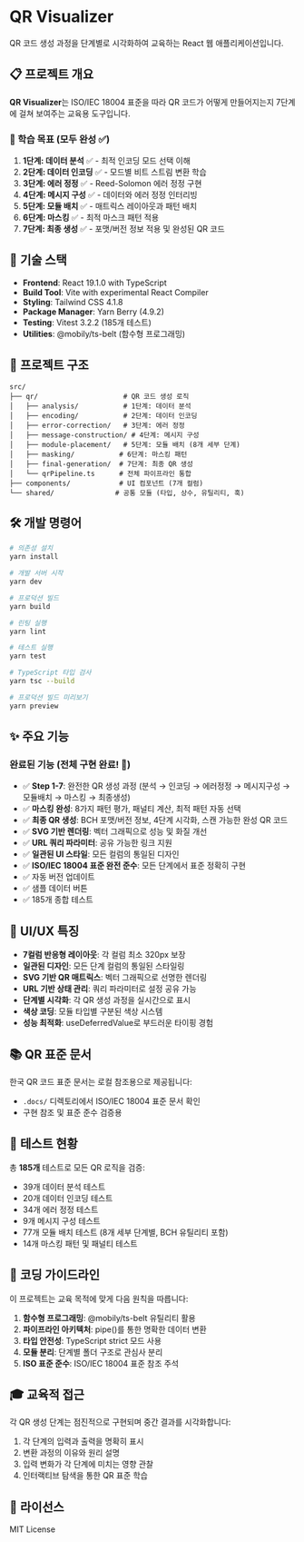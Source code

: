 # QR Visualizer

QR 코드 생성 과정을 단계별로 시각화하여 교육하는 React 웹 애플리케이션입니다.

## 📋 프로젝트 개요

**QR Visualizer**는 ISO/IEC 18004 표준을 따라 QR 코드가 어떻게 만들어지는지 7단계에 걸쳐 보여주는 교육용 도구입니다.

### 🎯 학습 목표 (모두 완성 ✅)
1. **1단계: 데이터 분석** ✅ - 최적 인코딩 모드 선택 이해
2. **2단계: 데이터 인코딩** ✅ - 모드별 비트 스트림 변환 학습
3. **3단계: 에러 정정** ✅ - Reed-Solomon 에러 정정 구현
4. **4단계: 메시지 구성** ✅ - 데이터와 에러 정정 인터리빙
5. **5단계: 모듈 배치** ✅ - 매트릭스 레이아웃과 패턴 배치
6. **6단계: 마스킹** ✅ - 최적 마스크 패턴 적용
7. **7단계: 최종 생성** ✅ - 포맷/버전 정보 적용 및 완성된 QR 코드

## 🚀 기술 스택

- **Frontend**: React 19.1.0 with TypeScript
- **Build Tool**: Vite with experimental React Compiler
- **Styling**: Tailwind CSS 4.1.8
- **Package Manager**: Yarn Berry (4.9.2)
- **Testing**: Vitest 3.2.2 (185개 테스트)
- **Utilities**: @mobily/ts-belt (함수형 프로그래밍)

## 📁 프로젝트 구조

```
src/
├── qr/                     # QR 코드 생성 로직
│   ├── analysis/           # 1단계: 데이터 분석
│   ├── encoding/           # 2단계: 데이터 인코딩
│   ├── error-correction/   # 3단계: 에러 정정
│   ├── message-construction/ # 4단계: 메시지 구성
│   ├── module-placement/   # 5단계: 모듈 배치 (8개 세부 단계)
│   ├── masking/           # 6단계: 마스킹 패턴
│   ├── final-generation/  # 7단계: 최종 QR 생성
│   └── qrPipeline.ts      # 전체 파이프라인 통합
├── components/            # UI 컴포넌트 (7개 컬럼)
└── shared/               # 공통 모듈 (타입, 상수, 유틸리티, 훅)
```

## 🛠️ 개발 명령어

```bash
# 의존성 설치
yarn install

# 개발 서버 시작
yarn dev

# 프로덕션 빌드
yarn build

# 린팅 실행
yarn lint

# 테스트 실행
yarn test

# TypeScript 타입 검사
yarn tsc --build

# 프로덕션 빌드 미리보기
yarn preview
```

## ✨ 주요 기능

### 완료된 기능 (전체 구현 완료! 🎉)
- ✅ **Step 1-7**: 완전한 QR 생성 과정 (분석 → 인코딩 → 에러정정 → 메시지구성 → 모듈배치 → 마스킹 → 최종생성)
- ✅ **마스킹 완성**: 8가지 패턴 평가, 패널티 계산, 최적 패턴 자동 선택
- ✅ **최종 QR 생성**: BCH 포맷/버전 정보, 4단계 시각화, 스캔 가능한 완성 QR 코드
- ✅ **SVG 기반 렌더링**: 벡터 그래픽으로 성능 및 화질 개선
- ✅ **URL 쿼리 파라미터**: 공유 가능한 링크 지원
- ✅ **일관된 UI 스타일**: 모든 컬럼의 통일된 디자인
- ✅ **ISO/IEC 18004 표준 완전 준수**: 모든 단계에서 표준 정확히 구현
- ✅ 자동 버전 업데이트
- ✅ 샘플 데이터 버튼
- ✅ 185개 종합 테스트

## 🎨 UI/UX 특징

- **7컬럼 반응형 레이아웃**: 각 컬럼 최소 320px 보장
- **일관된 디자인**: 모든 단계 컬럼의 통일된 스타일링
- **SVG 기반 QR 매트릭스**: 벡터 그래픽으로 선명한 렌더링
- **URL 기반 상태 관리**: 쿼리 파라미터로 설정 공유 가능
- **단계별 시각화**: 각 QR 생성 과정을 실시간으로 표시
- **색상 코딩**: 모듈 타입별 구분된 색상 시스템
- **성능 최적화**: useDeferredValue로 부드러운 타이핑 경험

## 📚 QR 표준 문서

한국 QR 코드 표준 문서는 로컬 참조용으로 제공됩니다:
- `.docs/` 디렉토리에서 ISO/IEC 18004 표준 문서 확인
- 구현 참조 및 표준 준수 검증용

## 🧪 테스트 현황

총 **185개** 테스트로 모든 QR 로직을 검증:
- 39개 데이터 분석 테스트
- 20개 데이터 인코딩 테스트  
- 34개 에러 정정 테스트
- 9개 메시지 구성 테스트
- 77개 모듈 배치 테스트 (8개 세부 단계별, BCH 유틸리티 포함)
- 14개 마스킹 패턴 및 패널티 테스트

## 📖 코딩 가이드라인

이 프로젝트는 교육 목적에 맞게 다음 원칙을 따릅니다:

1. **함수형 프로그래밍**: @mobily/ts-belt 유틸리티 활용
2. **파이프라인 아키텍처**: pipe()를 통한 명확한 데이터 변환
3. **타입 안전성**: TypeScript strict 모드 사용
4. **모듈 분리**: 단계별 폴더 구조로 관심사 분리
5. **ISO 표준 준수**: ISO/IEC 18004 표준 참조 주석

## 🎓 교육적 접근

각 QR 생성 단계는 점진적으로 구현되며 중간 결과를 시각화합니다:
1. 각 단계의 입력과 출력을 명확히 표시
2. 변환 과정의 이유와 원리 설명
3. 입력 변화가 각 단계에 미치는 영향 관찰
4. 인터랙티브 탐색을 통한 QR 표준 학습

## 📄 라이선스

MIT License